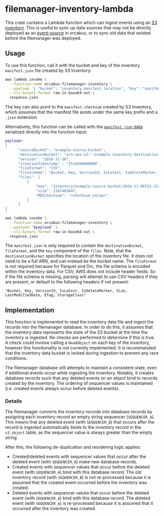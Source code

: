 # filemanager-inventory-lambda

This crate contains a Lambda function which can ingest events using an [S3 inventory][s3-inventory]. This is useful to
sync up data sources that may not be directly deployed as an [event-source] in orcabus, or to sync old data that existed
before the filemanager was deployed.

## Usage

To use this function, call it with the bucket and key of the inventory `manifest.json` file created by S3 Inventory:
```sh
aws lambda invoke \
  --function-name orcabus-filemanager-inventory \
  --payload '{ "bucket": "inventory_manifest_location", "key": "manifest.json" }' \
  --cli-binary-format raw-in-base64-out \
  response.json
```

The key can also point to the `manifest.checksum` created by S3 Inventory, which assumes that the manifest file
exists under the same key prefix and a `.json` extension.

Alternatively, this function can be called with the [`manifest.json` data][manifest-json] serialized directly into the function input:
```sh
payload='
{
      "sourceBucket": "example-source-bucket",
      "destinationBucket": "arn:aws:s3:::example-inventory-destination-bucket",
      "version": "2016-11-30",
      "creationTimestamp" : "1514944800000",
      "fileFormat": "CSV",
      "fileSchema": "Bucket, Key, VersionId, IsLatest, IsDeleteMarker, Size, LastModifiedDate, ETag, StorageClass, IsMultipartUploaded, ReplicationStatus, EncryptionStatus, ObjectLockRetainUntilDate, ObjectLockMode, ObjectLockLegalHoldStatus, IntelligentTieringAccessTier, BucketKeyStatus, ChecksumAlgorithm, ObjectAccessControlList, ObjectOwner",
      "files": [
          {
              "key": "Inventory/example-source-bucket/2016-11-06T21-32Z/files/939c6d46-85a9-4ba8-87bd-9db705a579ce.csv.gz",
              "size": 2147483647,
              "MD5checksum": "<checksum_value>"
          }
      ]
}
'
aws lambda invoke \
  --function-name orcabus-filemanager-inventory \
  --payload "$payload" \
  --cli-binary-format raw-in-base64-out \
  response.json
```

The `manifest.json` is only required to contain the `destinationBucket`, `fileFormat`, and the `key` component of the `files`.
Note, that the `destionationBucket` specifies the location of the inventory file. It does not need to be a full ARN,
and can instead be the bucket name. The `fileFormat` is not required because for Parquet and Orc, the file schema is
encoded within the inventory data. For CSV, AWS does not include header fields. So if the file schema is missing, parsing
will attempt to use CSV headers if they are present, or default to the following headers if not present:

```"Bucket, Key, VersionId, IsLatest, IsDeleteMarker, Size, LastModifiedDate, ETag, StorageClass"```

## Implementation

This function is implemented to read the inventory data file and ingest the records into the filemanager database. In order to
do this, it assumes that the inventory data represents the state of the S3 bucket at the time the inventory is ingested.
No checks are performed to determine if this is true. A check could involve calling a `HeadObject` on each key of the
inventory, however this functionality is not currently implemented. It is recommended that the inventory data bucket is
locked during ingestion to prevent any race conditions.

The filemanager database still attempts to maintain a consistent state, even if additional events occur while ingesting
the inventory. Notably, it creates database records such that any deleted events on an object bind to records created by the
inventory. The ordering of sequencer values is maintained (i.e. created events always occur before deleted events).

### Details

The filemanager converts the inventory records into database records by assigning each inventory record an empty string
sequencer (`SEQUENCER_A`). This means that any deleted event (with `SEQUENCER_B`) that occurs after the record is ingested automatically
binds to the inventory record in the `s3_object` table, as the sequencer value is always greater than the empty string.

After this, the following de-duplication and reordering logic applies:
* Created/deleted events with sequencer values that occur after the deleted event (with `SEQUENCER_A`) make new database records.
* Created events with sequencer values that occur before the deleted event (with `SEQUENCER_A`) bind with this database record. The old inventory
  record (with `SEQUENCER_B`) is not re-processed because it is assumed that the created event occurred before the inventory was created.
* Deleted events with sequencer values that occur before the deleted event (with `SEQUENCER_A`) bind with this database record. The deleted
  event (with `SEQUENCER_A`) is re-processed because it is assumed that it occurred after the inventory was created.

[s3-inventory]: https://docs.aws.amazon.com/AmazonS3/latest/userguide/storage-inventory.html
[event-source]: ../../../../stateful/stacks/shared/constructs/event-source/index.ts
[manifest-json]: https://docs.aws.amazon.com/AmazonS3/latest/userguide/storage-inventory-location.html#storage-inventory-location-manifest
